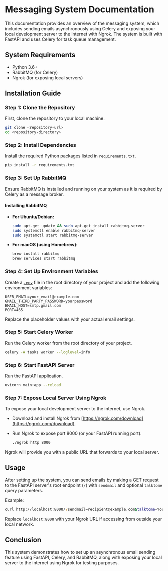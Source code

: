 # Messaging System Documentation

This documentation provides an overview of the messaging system, which includes sending emails asynchronously using Celery and exposing your local development server to the internet with Ngrok. The system is built with FastAPI and uses Celery for task queue management.

## System Requirements

- Python 3.6+
- RabbitMQ (for Celery)
- Ngrok (for exposing local servers)

## Installation Guide

### Step 1: Clone the Repository

First, clone the repository to your local machine.

```bash
git clone <repository-url>
cd <repository-directory>
```

### Step 2: Install Dependencies

Install the required Python packages listed in `requirements.txt`.

```bash
pip install -r requirements.txt
```

### Step 3: Set Up RabbitMQ

Ensure RabbitMQ is installed and running on your system as it is required by Celery as a message broker.

#### Installing RabbitMQ

- **For Ubuntu/Debian:**

  ```bash
  sudo apt-get update && sudo apt-get install rabbitmq-server
  sudo systemctl enable rabbitmq-server
  sudo systemctl start rabbitmq-server
  ```

- **For macOS (using Homebrew):**

  ```bash
  brew install rabbitmq
  brew services start rabbitmq
  ```

### Step 4: Set Up Environment Variables

Create a [`.env`](command:_github.copilot.openRelativePath?%5B%7B%22scheme%22%3A%22file%22%2C%22authority%22%3A%22%22%2C%22path%22%3A%22%2Fhome%2Fdominic-source%2FProjects%2Ffastapi_training%2F.env%22%2C%22query%22%3A%22%22%2C%22fragment%22%3A%22%22%7D%5D "/home/dominic-source/Projects/fastapi_training/.env") file in the root directory of your project and add the following environment variables:

```plaintext
USER_EMAIL=your_email@example.com
GMAIL_THIRD_PARTY_PASSWORD=yourpassword
EMAIL_HOST=smtp.gmail.com
PORT=465
```

Replace the placeholder values with your actual email settings.

### Step 5: Start Celery Worker

Run the Celery worker from the root directory of your project.

```bash
celery -A tasks worker --loglevel=info
```

### Step 6: Start FastAPI Server

Run the FastAPI application.

```bash
uvicorn main:app --reload
```

### Step 7: Expose Local Server Using Ngrok

To expose your local development server to the internet, use Ngrok.

- Download and install Ngrok from [https://ngrok.com/download](https://ngrok.com/download).
- Run Ngrok to expose port 8000 (or your FastAPI running port).

  ```bash
  ./ngrok http 8000
  ```

Ngrok will provide you with a public URL that forwards to your local server.

## Usage

After setting up the system, you can send emails by making a GET request to the FastAPI server's root endpoint (`/`) with `sendmail` and optional `talktome` query parameters.

Example:

```bash
curl http://localhost:8000/?sendmail=recipient@example.com&talktome=Your+message+here
```

Replace `localhost:8000` with your Ngrok URL if accessing from outside your local network.

## Conclusion

This system demonstrates how to set up an asynchronous email sending feature using FastAPI, Celery, and RabbitMQ, along with exposing your local server to the internet using Ngrok for testing purposes.